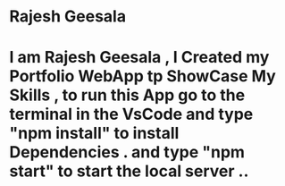 <h1>Rajesh Geesala<h1>
I am Rajesh Geesala , 
I Created my Portfolio WebApp tp ShowCase My Skills ,
to run this App go to the  terminal in the VsCode
and type "npm install" to install Dependencies .
and type "npm start" to start the local server ..
